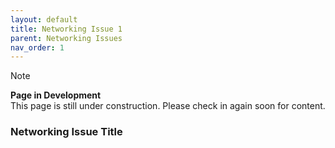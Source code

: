 ```yaml
---
layout: default
title: Networking Issue 1
parent: Networking Issues
nav_order: 1
---
```


> [!NOTE]
> **Page in Development**  
> This page is still under construction.
> Please check in again soon for content.


### Networking Issue Title

